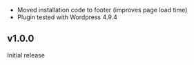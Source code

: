 - Moved installation code to footer (improves page load time)
- Plugin tested with Wordpress 4.9.4

v1.0.0
------
Initial release
